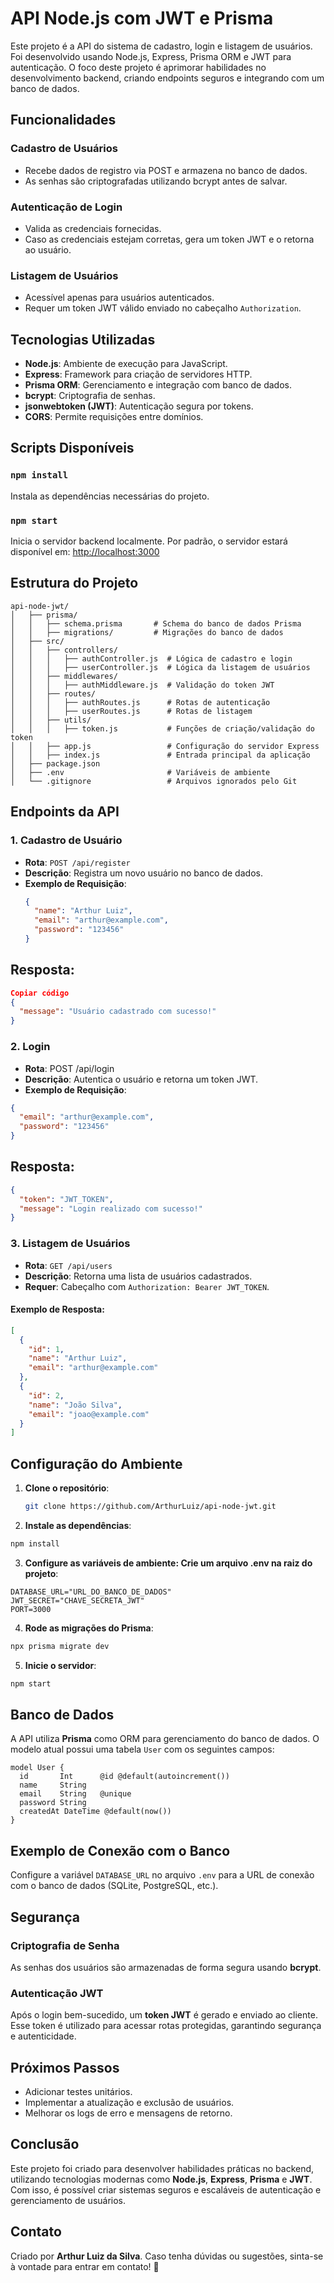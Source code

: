 # API Node.js com JWT e Prisma

Este projeto é a API do sistema de cadastro, login e listagem de usuários. Foi desenvolvido usando Node.js, Express, Prisma ORM e JWT para autenticação. O foco deste projeto é aprimorar habilidades no desenvolvimento backend, criando endpoints seguros e integrando com um banco de dados.

## Funcionalidades

### Cadastro de Usuários
- Recebe dados de registro via POST e armazena no banco de dados.
- As senhas são criptografadas utilizando bcrypt antes de salvar.

### Autenticação de Login
- Valida as credenciais fornecidas.
- Caso as credenciais estejam corretas, gera um token JWT e o retorna ao usuário.

### Listagem de Usuários
- Acessível apenas para usuários autenticados.
- Requer um token JWT válido enviado no cabeçalho `Authorization`.

## Tecnologias Utilizadas
- **Node.js**: Ambiente de execução para JavaScript.
- **Express**: Framework para criação de servidores HTTP.
- **Prisma ORM**: Gerenciamento e integração com banco de dados.
- **bcrypt**: Criptografia de senhas.
- **jsonwebtoken (JWT)**: Autenticação segura por tokens.
- **CORS**: Permite requisições entre domínios.

## Scripts Disponíveis

### `npm install`
Instala as dependências necessárias do projeto.

### `npm start`
Inicia o servidor backend localmente. Por padrão, o servidor estará disponível em:
[http://localhost:3000](http://localhost:3000)

## Estrutura do Projeto
```plaintext
api-node-jwt/
│   ├── prisma/ 
│   │   ├── schema.prisma       # Schema do banco de dados Prisma
│   │   ├── migrations/         # Migrações do banco de dados
│   ├── src/
│   │   ├── controllers/
│   │   │   ├── authController.js  # Lógica de cadastro e login
│   │   │   ├── userController.js  # Lógica da listagem de usuários
│   │   ├── middlewares/
│   │   │   ├── authMiddleware.js  # Validação do token JWT
│   │   ├── routes/
│   │   │   ├── authRoutes.js      # Rotas de autenticação
│   │   │   ├── userRoutes.js      # Rotas de listagem
│   │   ├── utils/
│   │   │   ├── token.js           # Funções de criação/validação do token
│   │   ├── app.js                 # Configuração do servidor Express
│   │   ├── index.js               # Entrada principal da aplicação
│   ├── package.json
│   ├── .env                       # Variáveis de ambiente
│   └── .gitignore                 # Arquivos ignorados pelo Git
```
## Endpoints da API

### 1. Cadastro de Usuário
- **Rota**: `POST /api/register`
- **Descrição**: Registra um novo usuário no banco de dados.
- **Exemplo de Requisição**:
  ```json
  {
    "name": "Arthur Luiz",
    "email": "arthur@example.com",
    "password": "123456"
  }
    ```

## Resposta:
```json
Copiar código
{
  "message": "Usuário cadastrado com sucesso!"
}
```
### 2. Login
- **Rota**: POST /api/login
- **Descrição**: Autentica o usuário e retorna um token JWT.
- **Exemplo de Requisição**:
```json
{
  "email": "arthur@example.com",
  "password": "123456"
}
```
## Resposta:
```json
{
  "token": "JWT_TOKEN",
  "message": "Login realizado com sucesso!"
}
```
### 3. Listagem de Usuários
- **Rota**: `GET /api/users`
- **Descrição**: Retorna uma lista de usuários cadastrados.
- **Requer**: Cabeçalho com `Authorization: Bearer JWT_TOKEN`.

#### Exemplo de Resposta:
```json
[
  {
    "id": 1,
    "name": "Arthur Luiz",
    "email": "arthur@example.com"
  },
  {
    "id": 2,
    "name": "João Silva",
    "email": "joao@example.com"
  }
]
```
## Configuração do Ambiente

1. **Clone o repositório**:
   ```bash
   git clone https://github.com/ArthurLuiz/api-node-jwt.git
    ```
2. **Instale as dependências**:

```bash
npm install
```
3. **Configure as variáveis de ambiente: Crie um arquivo .env na raiz do projeto**:

```plaintext
DATABASE_URL="URL_DO_BANCO_DE_DADOS"
JWT_SECRET="CHAVE_SECRETA_JWT"
PORT=3000
```
4. **Rode as migrações do Prisma**:

```bash
npx prisma migrate dev
```
5. **Inicie o servidor**:
```bash
npm start
```
## Banco de Dados

A API utiliza **Prisma** como ORM para gerenciamento do banco de dados. O modelo atual possui uma tabela `User` com os seguintes campos:

```prisma
model User {
  id       Int      @id @default(autoincrement())
  name     String
  email    String   @unique
  password String
  createdAt DateTime @default(now())
}
```
## Exemplo de Conexão com o Banco

Configure a variável `DATABASE_URL` no arquivo `.env` para a URL de conexão com o banco de dados (SQLite, PostgreSQL, etc.).

## Segurança

### Criptografia de Senha

As senhas dos usuários são armazenadas de forma segura usando **bcrypt**.

### Autenticação JWT

Após o login bem-sucedido, um **token JWT** é gerado e enviado ao cliente. Esse token é utilizado para acessar rotas protegidas, garantindo segurança e autenticidade.

## Próximos Passos

- Adicionar testes unitários.
- Implementar a atualização e exclusão de usuários.
- Melhorar os logs de erro e mensagens de retorno.

## Conclusão

Este projeto foi criado para desenvolver habilidades práticas no backend, utilizando tecnologias modernas como **Node.js**, **Express**, **Prisma** e **JWT**. Com isso, é possível criar sistemas seguros e escaláveis de autenticação e gerenciamento de usuários.

## Contato

Criado por **Arthur Luiz da Silva**. Caso tenha dúvidas ou sugestões, sinta-se à vontade para entrar em contato! 🚀
